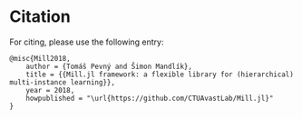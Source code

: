 # Citation

For citing, please use the following entry:

```
@misc{Mill2018,
    author = {Tomáš Pevný and Šimon Mandlík},
    title = {{Mill.jl framework: a flexible library for (hierarchical) multi-instance learning}},
    year = 2018,
    howpublished = "\url{https://github.com/CTUAvastLab/Mill.jl}"
}
```
